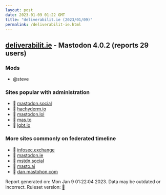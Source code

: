```yaml
---
layout: post
date: 2023-01-09 01:22 GMT
title: "deliverabilit.ie (2023/01/09)"
permalink: /deliverabilit-ie.html
---
```



## [deliverabilit.ie](https://deliverabilit.ie) - Mastodon 4.0.2 (reports 29 users)

### Mods
 * @steve

### Sites popular with administration

* 🐘 [mastodon.social](/mastodon-social.html)
* 🐘 [hachyderm.io](/hachyderm-io.html)
* 🐘 [mastodon.lol](/mastodon-lol.html)
* 🐘 [mas.to](/mas-to.html)
* 🐘 [lgbt.io](/lgbt-io.html)

### More sites commonly on federated timeline

* 🐘 [infosec.exchange](/infosec-exchange.html)
* 🐘 [mastodon.ie](/mastodon-ie.html)
* 🐘 [mstdn.social](/mstdn-social.html)
* 🐘 [masto.ai](/masto-ai.html)
* 🐘 [dan.mastohon.com](/dan-mastohon-com.html)

Report generated on: Mon Jan  9 01:22:04 2023. Data may be outdated or incorrect.
Ruleset version: [🏀](/version-basketball)
